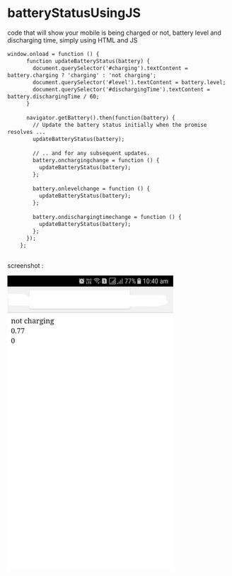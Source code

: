 # batteryStatusUsingJS
code that will show your mobile is being charged or not, battery level and discharging time, simply using HTML and JS
```
window.onload = function () {
      function updateBatteryStatus(battery) {
        document.querySelector('#charging').textContent = battery.charging ? 'charging' : 'not charging';
        document.querySelector('#level').textContent = battery.level;
        document.querySelector('#dischargingTime').textContent = battery.dischargingTime / 60;
      }

      navigator.getBattery().then(function(battery) {
        // Update the battery status initially when the promise resolves ...
        updateBatteryStatus(battery);

        // .. and for any subsequent updates.
        battery.onchargingchange = function () {
          updateBatteryStatus(battery);
        };

        battery.onlevelchange = function () {
          updateBatteryStatus(battery);
        };

        battery.ondischargingtimechange = function () {
          updateBatteryStatus(battery);
        };
      });
    };
    
```
screenshot :

![alt text](https://github.com/poojathakor/batteryStatusUsingJS/blob/master/ss.jpg)
